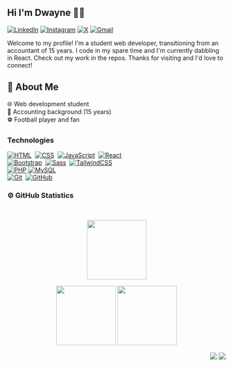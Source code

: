 ## Hi I'm Dwayne 🙋‍♂️
[![LinkedIn](https://img.shields.io/badge/Linkedin-%230077B5.svg?logo=linkedin&logoColor=white)](https://www.linkedin.com/in/dwayneaquan/)
[![Instagram](https://img.shields.io/badge/Instagram-%23E4405F.svg?logo=Instagram&logoColor=white)](https://instagram.com/dwayneaquan/)
[![X](https://img.shields.io/badge/X-%23000000.svg?logo=X&logoColor=white)](https://twitter.com/dwayneaquan/)
[![Gmail](https://img.shields.io/badge/Gmail-D14836?logo=gmail&logoColor=white)](mailto:dwayneaquan@gmail.com)

Welcome to my profile! I'm a student web developer, transitioning from an accountant of 15 years. I code in my spare time and I'm currently dabbling in React. Check out my work in the repos. Thanks for visiting and I'd love to connect!

## 📌 About Me 
🌐 Web development student \
🧾 Accounting background (15 years) \
⚽ Football player and fan

### Technologies
[![HTML](https://img.shields.io/badge/HTML-%23E34F26.svg?logo=html5&logoColor=white)](#)&nbsp;
[![CSS](https://img.shields.io/badge/CSS-1572B6?logo=css3&logoColor=fff)](#)&nbsp; 
[![JavaScript](https://img.shields.io/badge/JavaScript-F7DF1E?logo=javascript&logoColor=000)](#)&nbsp;
[![React](https://img.shields.io/badge/React-%2320232a.svg?logo=react&logoColor=%2361DAFB)](#)&nbsp;\
[![Bootstrap](https://img.shields.io/badge/Bootstrap-7952B3?logo=bootstrap&logoColor=fff)](#)&nbsp;
[![Sass](https://img.shields.io/badge/Sass-C69?logo=sass&logoColor=fff)](#)&nbsp;
[![TailwindCSS](https://img.shields.io/badge/Tailwind%20CSS-%2338B2AC.svg?logo=tailwind-css&logoColor=white)](#)\
[![PHP](https://img.shields.io/badge/php-%23777BB4.svg?&logo=php&logoColor=white)](#)
[![MySQL](https://img.shields.io/badge/MySQL-4479A1?logo=mysql&logoColor=fff)](#)\
[![Git](https://img.shields.io/badge/Git-F05032?logo=git&logoColor=fff)](#)&nbsp;
[![GitHub](https://img.shields.io/badge/GitHub-%23121011.svg?logo=github&logoColor=white)](#)&nbsp;


### ⚙️ GitHub Statistics
<br/>
<p align="center">
    <img height="137px" src="https://github-readme-streak-stats.herokuapp.com/?user=daquantt&hide_border=true&theme=nightowl" />
</p>
<p align="center">
    <img height="137px" src="https://github-readme-stats.vercel.app/api?username=daquantt&hide_title=true&hide_border=true&show_icons=true&include_all_commits=true&count_private=true&line_height=21&theme=nightowl" /> <img height="137px" src="https://github-readme-stats.vercel.app/api/top-langs/?username=daquantt&hide=html&hide_title=true&hide_border=true&layout=compact&langs_count=8&theme=nightowl" />
</p>

<p align="right">
<img src="https://komarev.com/ghpvc/?username=daquantt&style=plastic&label=Views"><img>
<img src="https://badges.pufler.dev/visits/daquantt/daquantt?color=black&logo=github" />
</p>


<!--
**daquantt/daquantt** is a ✨ _special_ ✨ repository because its `README.md` (this file) appears on your GitHub profile.

Here are some ideas to get you started:

- 🔭 I’m currently working on ...
- 🌱 I’m currently learning ...
- 👯 I’m looking to collaborate on ...
- 🤔 I’m looking for help with ...
- 💬 Ask me about ...
- 📫 How to reach me: ...
- 😄 Pronouns: ...
- ⚡ Fun fact: ...
-->
